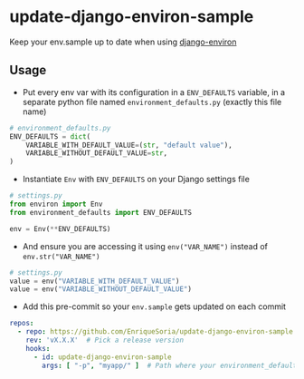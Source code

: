 # update-django-environ-sample

Keep your env.sample up to date when using [django-environ](https://github.com/joke2k/django-environ)

## Usage
 - Put every env var with its configuration in a `ENV_DEFAULTS` variable, in a separate python file named `environment_defaults.py` (exactly this file name)
```python
# environment_defaults.py
ENV_DEFAULTS = dict(
    VARIABLE_WITH_DEFAULT_VALUE=(str, "default value"),
    VARIABLE_WITHOUT_DEFAULT_VALUE=str,
)
```

 - Instantiate `Env` with `ENV_DEFAULTS` on your Django settings file
```python
# settings.py
from environ import Env
from environment_defaults import ENV_DEFAULTS

env = Env(**ENV_DEFAULTS)
```

 - And ensure you are accessing it using `env("VAR_NAME")` instead of `env.str("VAR_NAME")`
```python
# settings.py
value = env("VARIABLE_WITH_DEFAULT_VALUE")
value = env("VARIABLE_WITHOUT_DEFAULT_VALUE")
```

 - Add this pre-commit so your `env.sample` gets updated on each commit
```yaml
repos:
  - repo: https://github.com/EnriqueSoria/update-django-environ-sample
    rev: 'vX.X.X'  # Pick a release version
    hooks:
      - id: update-django-environ-sample
        args: [ "-p", "myapp/" ]  # Path where your environment_defaults.py is located
```
